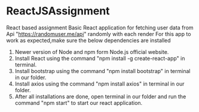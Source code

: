 # ReactJSAssignment
React based assignment
Basic React application for fetching user data from Api "https://randomuser.me/api" randomly with each render
For this app to work as expected,make sure the below dependencies are installed
1) Newer version of Node and npm form Node.js official website.
2) Install React using the command "npm install -g create-react-app" in terminal.
3) Install bootstrap using the command "npm install bootstrap" in terminal in our folder.
4) Install axios using the command "npm install axios" in terminal in our folder.
5) After all installations are done, open terminal in our folder and run the command "npm start" to start our react application.